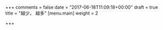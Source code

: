 +++
comments = false
date = "2017-06-18T11:09:18+00:00"
draft = true
title = "越少， 越多"
[menu.main]
weight = 2

+++
